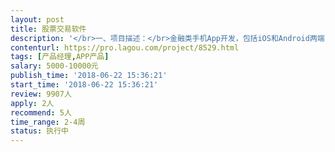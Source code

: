 ```yaml
---                
layout: post       
title: 股票交易软件           
description: '</br>一、项目描述：</br>金融类手机App开发，包括iOS和Android两端，稳定的K线图体验</br></br>投资组合的形式展示组合持仓，实时加载成交明细，进行收益展示。</br>对于交易本身又有模拟和实盘之分，模拟交易重在趣味性和竞技性；</br></br>实盘交易则重在展示性和互动性。</br></br>可以独立测试金融方案回放试预演，计划和成长。</br>激励行社区配套，按方案或数据提供者，提供营销激励,分享方案</br></br>二、主要功能点：</br>股票，期货K线图，金融分析，大V观点，策略使用，交易</br></br>三、可参考产品：</br>参考指数天下、非常策略、股票配资宝、翻翻配资、长牛策略</br></br>四、人员要求：</br>1、有金融App产品的开发经验；</br>2、精通VUE框架，HTML5混合开发</br>3、良好的沟通能力和契约精神。</br>'     
contenturl: https://pro.lagou.com/project/8529.html      
tags: [产品经理,APP产品]            
salary: 5000-10000元          
publish_time: '2018-06-22 15:36:21'         
start_time: '2018-06-22 15:36:21'           
review: 9907人                   
apply: 2人                   
recommend: 5人                   
time_range: 2-4周              
status: 执行中                  
---                 
```

